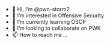 - 👋 Hi, I’m @pwn-storm2
- 👀 I’m interested in Offensive Security
- 🌱 I’m currently learning OSCP
- 💞️ I’m looking to collaborate on PWK
- 📫 How to reach me ...

<!---
pwn-storm2/pwn-storm2 is a ✨ special ✨ repository because its `README.md` (this file) appears on your GitHub profile.
You can click the Preview link to take a look at your changes.
--->
